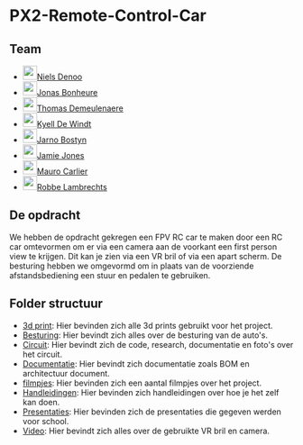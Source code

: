 # PX2-Remote-Control-Car

## Team

- [<img src="https://github.com/NielsDenoo.png" alt="" width="25" style="margin-bottom:-6px;">Niels Denoo](https://github.com/NielsDenoo)
- [<img src="https://github.com/JonasBonheure.png" alt="" width="25" style="margin-bottom:-6px;">Jonas Bonheure](https://github.com/jonasbonheure)
- [<img src="https://github.com/Thomas8650.png" alt="" width="25" style="margin-bottom:-6px;">Thomas Demeulenaere](https://github.com/Thomas8650)
- [<img src="https://github.com/kyell182.png" alt="" width="25" style="margin-bottom:-6px;">Kyell De Windt](https://github.com/kyell182)
- [<img src="https://github.com/Jarno-max.png" alt="" width="25" style="margin-bottom:-6px;">Jarno Bostyn](https://github.com/Jarno-max)
- [<img src="https://github.com/Jarno-max.png" alt="" width="25" style="margin-bottom:-6px;">Jamie Jones](https://github.com/JollyJones101)
- [<img src="https://github.com/MauroCarlier.png" alt="" width="25" style="margin-bottom:-6px;">Mauro Carlier](https://github.com/maurocarlier)
- [<img src="https://github.com/lomopoio.png" alt="" width="25" style="margin-bottom:-6px;">Robbe Lambrechts](https://github.com/lomopoio)

## De opdracht

We hebben de opdracht gekregen een FPV RC car te maken door een RC car omtevormen om er via een camera aan de voorkant een first person view te krijgen. Dit kan je zien via een VR bril of via een apart scherm. De besturing hebben we omgevormd om in plaats van de voorziende afstandsbediening een stuur en pedalen te gebruiken.

## Folder structuur

- [3d print](./3dprint/README.md): Hier bevinden zich alle 3d prints gebruikt voor het project.
- [Besturing](./Besturing/README.md): Hier bevindt zich alles over de besturing van de auto's.
- [Circuit](./circuit/README.md): Hier bevindt zich de code, research, documentatie en foto's over het circuit.
- [Documentatie](./Documentatie/README.md): Hier bevindt zich documentatie zoals BOM en architectuur document.
- [filmpjes](./filmpjes/): Hier bevinden zich een aantal filmpjes over het project.
- [Handleidingen](./Handleidingen/README.md): Hier bevinden zich handleidingen over hoe je het zelf kan doen.
- [Presentaties](./presentaties/): Hier bevinden zich de presentaties die gegeven werden voor school.
- [Video](./Video/README.md): Hier bevindt zich alles over de gebruikte VR bril en camera.
